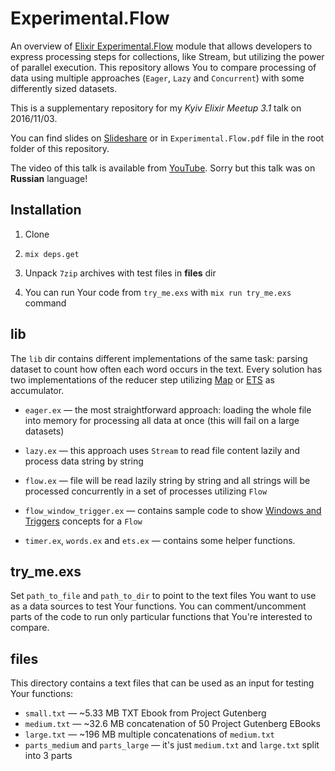 # Experimental.Flow

An overview of [Elixir Experimental.Flow](https://hexdocs.pm/gen_stage/Experimental.Flow.html#content) module that allows developers to express processing steps for collections, like Stream, but utilizing the power of parallel execution. This repository allows You to compare processing of data using multiple approaches (`Eager`, `Lazy` and `Concurrent`) with some differently sized datasets.

This is a supplementary repository for my *Kyiv Elixir Meetup 3.1* talk on 2016/11/03.

You can find slides on [Slideshare](http://www.slideshare.net/Elixir-Meetup/experimentalflow-yurii-bodarev) or in `Experimental.Flow.pdf` file in the root folder of this repository.

The video of this talk is available from [YouTube](https://www.youtube.com/watch?v=XhUeSUFF06w). Sorry but this talk was on **Russian** language!

## Installation

1. Clone

2. `mix deps.get`

3. Unpack `7zip` archives with test files in **files** dir

4. You can run Your code from `try_me.exs` with `mix run try_me.exs` command

## lib

The `lib` dir contains different implementations of the same task: parsing dataset to count how often each word occurs in the text. Every solution has two implementations of the reducer step utilizing [Map](http://elixir-lang.org/getting-started/keywords-and-maps.html#maps) or [ETS](http://elixir-lang.org/getting-started/mix-otp/ets.html) as accumulator.

* `eager.ex` &mdash; the most straightforward approach: loading the whole file into memory for processing all data at once (this will fail on a large datasets)
* `lazy.ex`  &mdash; this approach uses `Stream` to read file content lazily and process data string by string
* `flow.ex`  &mdash; file will be read lazily string by string and all strings will be processed concurrently in a set of processes utilizing `Flow`

* `flow_window_trigger.ex` &mdash; contains sample code to show [Windows and Triggers](https://hexdocs.pm/gen_stage/Experimental.Flow.Window.html#content) concepts for a `Flow`
* `timer.ex`, `words.ex` and `ets.ex` &mdash; contains some helper functions.

## try_me.exs

Set `path_to_file` and `path_to_dir` to point to the text files You want to use as a data sources to test Your functions. You can comment/uncomment parts of the code to run only particular functions that You're interested to compare.

## files

This directory contains a text files that can be used as an input for testing Your functions:

* `small.txt`   &mdash; ~5.33 MB TXT Ebook from Project Gutenberg
* `medium.txt`  &mdash; ~32.6 MB concatenation of 50 Project Gutenberg EBooks
* `large.txt`   &mdash; ~196 MB multiple concatenations of `medium.txt`
* `parts_medium` and `parts_large` &mdash; it's just `medium.txt` and `large.txt` split into 3 parts
